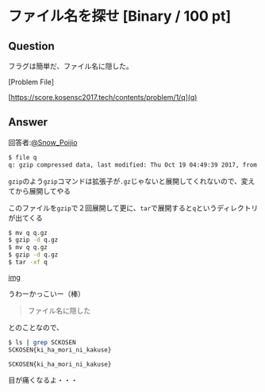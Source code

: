 # ファイル名を探せ [Binary / 100 pt]

## Question
フラグは簡単だ、ファイル名に隠した。

[Problem File]

[https://score.kosensc2017.tech/contents/problem/1/q](q)


## Answer

回答者:[@Snow_Poijio](https://twitter.com/Snow_Poijio)


```bash
$ file q               
q: gzip compressed data, last modified: Thu Oct 19 04:49:39 2017, from Unix
```

`gzip`のよう`gzip`コマンドは拡張子が`.gz`じゃないと展開してくれないので、変えてから展開してやる

このファイルを`gzip`で２回展開して更に、`tar`で展開すると`q`というディレクトリが出てくる

```bash
$ mv q q.gz
$ gzip -d q.gz
$ mv q q.gz
$ gzip -d q.gz
$ tar -xf q
```

 [img](img.png)

うわーかっこいー（棒）

> ファイル名に隠した

とのことなので、

```bash
$ ls | grep SCKOSEN
SCKOSEN{ki_ha_mori_ni_kakuse}
```

`SCKOSEN{ki_ha_mori_ni_kakuse}`

目が痛くなるよ・・・